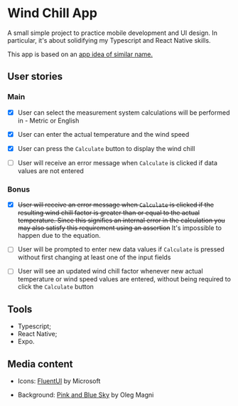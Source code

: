 # Wind Chill App

A small simple project to practice mobile development and UI design. In particular, it's about solidifying my Typescript and React Native skills.

This app is based on an [app idea of similar name.](https://github.com/florinpop17/app-ideas/blob/master/Projects/1-Beginner/Windchill-App.md)

## User stories

### Main

- [x] User can select the measurement system calculations will be performed in - Metric or English

- [x] User can enter the actual temperature and the wind speed

- [x] User can press the `Calculate` button to display the wind chill

- [ ] User will receive an error message when `Calculate` is clicked if data values are not entered

### Bonus

- [x] ~~User will receive an error message when `Calculate` is clicked if the resulting wind chill factor is greater than or equal to the actual temperature. Since this signifies an internal error in the calculation you may also satisfy this requirement using an assertion~~ It's impossible to happen due to the equation.

- [ ] User will be prompted to enter new data values if `Calculate` is pressed without first changing at least one of the input fields

- [ ] User will see an updated wind chill factor whenever new actual temperature or wind speed values are entered, without being required to click the `Calculate` button

## Tools

- Typescript;
- React Native;
- Expo.

## Media content

- Icons: [FluentUI](https://github.com/microsoft/fluentui-system-icons) by Microsoft

- Background: [Pink and Blue Sky](https://www.pexels.com/photo/pink-and-blue-sky-1235398/) by Oleg Magni